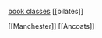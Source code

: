 [book classes](https://www.lifestylefitness.co.uk/club/manchester-ancoats#classes)
[[pilates]]

[[Manchester]]
[[Ancoats]]